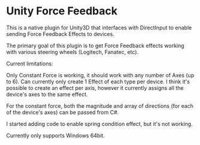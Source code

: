 # Unity Force Feedback

This is a native plugin for Unity3D that interfaces with DirectInput to
enable sending Force Feedback Effects to devices.

The primary goal of this plugin is to get Force Feedback effects working
with various steering wheels (Logitech, Fanatec, etc).

Current limitations:

Only Constant Force is working, it should work with any number of Axes (up to 6).
Can currently only create 1 Effect of each type per device.
I think it's possible to create an effect per axis, however it currently
assigns all the device's axes to the same effect.

For the constant force, both the magnitude and array of directions (for each
of the device's axes) can be passed from C#.

I started adding code to enable spring condition effect, but it's not working.

Currently only supports Windows 64bit.
